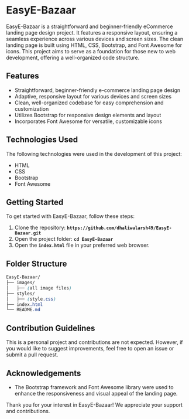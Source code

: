 # EasyE-Bazaar
EasyE-Bazaar is a straightforward and beginner-friendly eCommerce landing page design project. It features a responsive layout, ensuring a seamless experience across various devices and screen sizes. The clean landing page is built using HTML, CSS, Bootstrap, and Font Awesome for icons. This project aims to serve as a foundation for those new to web development, offering a well-organized code structure.

## Features
- Straightforward, beginner-friendly e-commerce landing page design
- Adaptive, responsive layout for various devices and screen sizes
- Clean, well-organized codebase for easy comprehension and customization
- Utilizes Bootstrap for responsive design elements and layout
- Incorporates Font Awesome for versatile, customizable icons

## Technologies Used
The following technologies were used in the development of this project:
- HTML
- CSS
- Bootstrap
- Font Awesome

## Getting Started
To get started with EasyE-Bazaar, follow these steps:

1. Clone the repository: **`https://github.com/dhaliwalarsh49/EasyE-Bazaar.git`**
2. Open the project folder: **`cd EasyE-Bazaar`**
3. Open the **`index.html`** file in your preferred web browser.

## Folder Structure
``` css
EasyE-Bazaar/
├── images/
│   ├── (all image files)
├── styles/
│   ├── (style.css)
├── index.html
└── README.md
```

## Contribution Guidelines
This is a personal project and contributions are not expected. However, if you would like to suggest improvements, feel free to open an issue or submit a pull request.

## Acknowledgements
- The Bootstrap framework and Font Awesome library were used to enhance the responsiveness and visual appeal of the landing page.


Thank you for your interest in EasyE-Bazaar! We appreciate your support and contributions.
